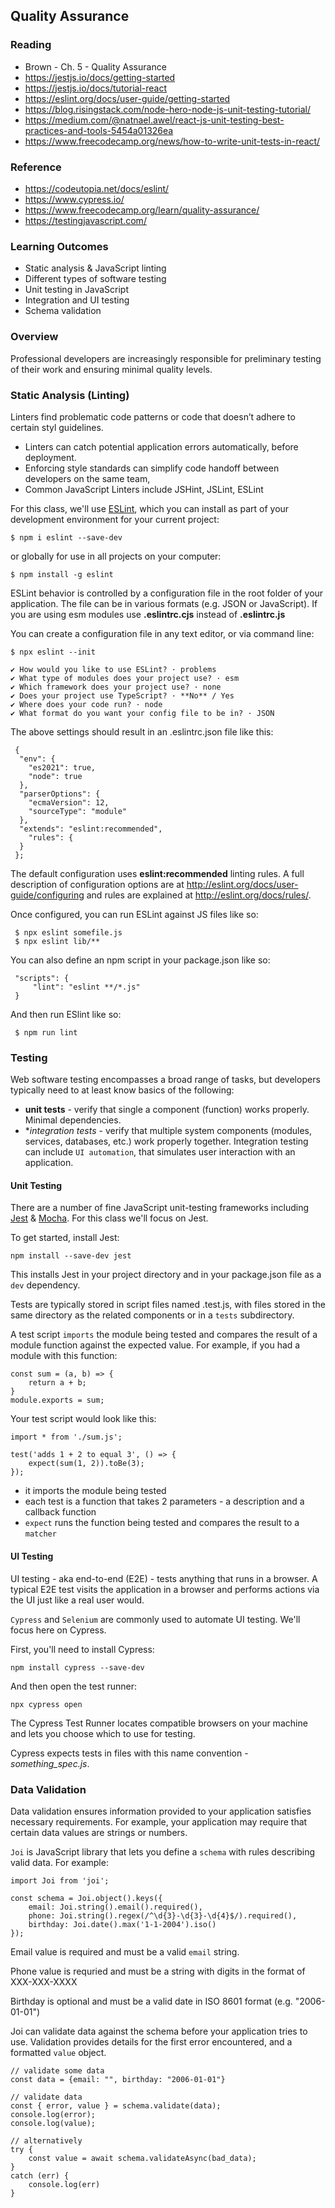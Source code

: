 ## Quality Assurance

### Reading

- Brown - Ch. 5 - Quality Assurance
- https://jestjs.io/docs/getting-started
- https://jestjs.io/docs/tutorial-react
- https://eslint.org/docs/user-guide/getting-started 
- https://blog.risingstack.com/node-hero-node-js-unit-testing-tutorial/
- https://medium.com/@natnael.awel/react-js-unit-testing-best-practices-and-tools-5454a01326ea
- https://www.freecodecamp.org/news/how-to-write-unit-tests-in-react/

### Reference
- https://codeutopia.net/docs/eslint/
- https://www.cypress.io/
- https://www.freecodecamp.org/learn/quality-assurance/
- https://testingjavascript.com/

### Learning Outcomes

- Static analysis & JavaScript linting
- Different types of software testing
- Unit testing in JavaScript
- Integration and UI testing
- Schema validation

### Overview

Professional developers are increasingly responsible for preliminary testing of their work and ensuring minimal quality levels.


### Static Analysis (Linting)

Linters find problematic code patterns or code that doesn’t adhere to certain styl guidelines.

- Linters can catch potential application errors automatically, before deployment.
- Enforcing style standards can simplify code handoff between developers on the same team,
- Common JavaScript Linters include JSHint, JSLint, ESLint

For this class, we'll use [ESLint](http://eslint.org/>), which you can install as part of your development environment for your current project:

    $ npm i eslint --save-dev

or globally for use in all projects on your computer:

    $ npm install -g eslint

ESLint behavior is controlled by a configuration file in the root folder of your application. The file can be in various formats (e.g. JSON or JavaScript). If you are using esm modules use **.eslintrc.cjs** instead of **.eslintrc.js**

You can create a configuration file in any text editor, or via command line:

    $ npx eslint --init

    ✔ How would you like to use ESLint? · problems
    ✔ What type of modules does your project use? · esm
    ✔ Which framework does your project use? · none
    ✔ Does your project use TypeScript? · **No** / Yes
    ✔ Where does your code run? · node
    ✔ What format do you want your config file to be in? · JSON

The above settings should result in an .eslintrc.json file like this:

     {
      "env": {
        "es2021": true,
        "node": true
      },
      "parserOptions": {
        "ecmaVersion": 12,
        "sourceType": "module"
      },
      "extends": "eslint:recommended",
        "rules": {
      }
     };

The default configuration uses **eslint:recommended** linting rules. A full description of configuration options are at http://eslint.org/docs/user-guide/configuring and rules are explained at http://eslint.org/docs/rules/. 

Once configured, you can run ESLint against JS files like so:

     $ npx eslint somefile.js
     $ npx eslint lib/**

You can also define an npm script in your package.json like so:

     "scripts": {
         "lint": "eslint **/*.js" 
     } 

And then run ESlint like so:

     $ npm run lint


### Testing

Web software testing encompasses a broad range of tasks, but developers typically need to at least know basics of the following:

- **unit tests** - verify that single a component (function) works properly. Minimal dependencies.
- **integration tests* - verify that multiple system components (modules, services, databases, etc.) work properly together. Integration testing can include `UI automation`, that simulates user interaction with an application.

#### Unit Testing

There are a number of fine JavaScript unit-testing frameworks including [Jest](https://jestjs.io/docs/getting-started) & [Mocha](https://mochajs.org/). For this class we'll focus on Jest.

To get started, install Jest:

    npm install --save-dev jest

This installs Jest in your project directory and in your package.json file as a `dev` dependency.

Tests are typically stored in script files named <module>.test.js, with files stored in the same directory as the related components or in a `tests` subdirectory.

A test script `imports` the module being tested and compares the result of a module function against the expected value. For example, if you had a module with this function:

    const sum = (a, b) => {
        return a + b;
    }
    module.exports = sum;

Your test script would look like this:

    import * from './sum.js';
    
    test('adds 1 + 2 to equal 3', () => {
        expect(sum(1, 2)).toBe(3);
    });

- it imports the module being tested
- each test is a function that takes 2 parameters - a description and a callback function
- `expect` runs the function being tested and compares the result to a `matcher`

#### UI Testing

UI testing - aka end-to-end (E2E) - tests anything that runs in a browser. A typical E2E test visits the application in a browser and performs actions via the UI just like a real user would.

`Cypress` and `Selenium` are commonly used to automate UI testing. We'll focus here on Cypress.

First, you'll need to install Cypress:

    npm install cypress --save-dev

And then open the test runner:

    npx cypress open

The Cypress Test Runner locates compatible browsers on your machine and lets you choose which to use for testing.

Cypress expects tests in files with this name convention - *something_spec.js*.


### Data Validation

Data validation ensures information provided to your application satisfies necessary requirements. For example, your application may require that certain data values are strings or numbers.

`Joi` is JavaScript library that lets you define a `schema` with rules describing valid data. For example:

    import Joi from 'joi';

    const schema = Joi.object().keys({
        email: Joi.string().email().required(),
        phone: Joi.string().regex(/^\d{3}-\d{3}-\d{4}$/).required(),
        birthday: Joi.date().max('1-1-2004').iso()
    });

Email value is required and must be a valid `email` string.

Phone value is requried and must be a string with digits in the format of XXX-XXX-XXXX

Birthday is optional and must be a valid date in ISO 8601 format (e.g. "2006-01-01")

Joi can validate data against the schema before your application tries to use. Validation provides details for the first error encountered, and a formatted `value` object.

    // validate some data
    const data = {email: "", birthday: "2006-01-01"}

    // validate data
    const { error, value } = schema.validate(data);
    console.log(error);
    console.log(value);

    // alternatively
    try {
        const value = await schema.validateAsync(bad_data);
    }
    catch (err) {
        console.log(err)
    }
